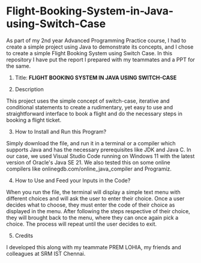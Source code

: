 # Flight-Booking-System-in-Java-using-Switch-Case
As part of my 2nd year Advanced Programming Practice course, I had to create a simple project using Java to demonstrate its concepts, and I chose to create a simple Flight Booking System using Switch Case. In this repository I have put the report I prepared with my teammates and a PPT for the same.

1) Title: **FLIGHT BOOKING SYSTEM IN JAVA USING SWITCH-CASE**

2) Description

This project uses the simple concept of switch-case, iterative and conditional statements to create a rudimentary, yet easy to use and straightforward interface to book a flight and do the necessary steps in booking a flight ticket.

3) How to Install and Run this Program?
  
Simply download the file, and run it in a terminal or a compiler which supports Java and has the necessary prerequisites like JDK and Java C. In our case, we used Visual Studio Code running on Windows 11 with the latest version of Oracle's Java SE 21. We also tested this on some online compilers like onlinegdb.com/online_java_compiler and Programiz.

4) How to Use and Feed your Inputs in the Code?

When you run the file, the terminal will display a simple text menu with different choices and will ask the user to enter their choice. Once a user decides what to choose, they must enter the code of their choice as displayed in the menu. After following the steps respective of their choice, they will brought back to the menu, where they can once again pick a choice. The process will repeat until the user decides to exit.

5) Credits

I developed this along with my teammate PREM LOHIA, my friends and colleagues at SRM IST Chennai.

